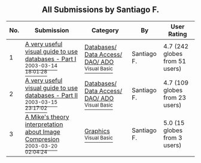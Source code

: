 ﻿<div align="center">

## All Submissions by Santiago F\.

</div>

No.  | Submission | Category | By   | User Rating
---- | ---------- | -------- | ---- | -----------
1 | [A very useful visual guide to use databases \- Part I<br /><sup>2003-03-14 18:01:28</sup>](https://github.com/Planet-Source-Code/santiago-f-a-very-useful-visual-guide-to-use-databases-part-i__1-44040) | [Databases/ Data Access/ DAO/ ADO<br /><sup>Visual Basic</sup>](../ByCategory/databases-data-access-dao-ado__1-6.md) | Santiago F\. | 4.7 (242 globes from 51 users)
2 | [A very useful visual guide to use databases \- Part II<br /><sup>2003-03-15 23:17:02</sup>](https://github.com/Planet-Source-Code/santiago-f-a-very-useful-visual-guide-to-use-databases-part-ii__1-44042) | [Databases/ Data Access/ DAO/ ADO<br /><sup>Visual Basic</sup>](../ByCategory/databases-data-access-dao-ado__1-6.md) | Santiago F\. | 4.7 (109 globes from 23 users)
3 | [A Mike's theory interpretation about Image Compresion<br /><sup>2003-03-20 02:04:24</sup>](https://github.com/Planet-Source-Code/santiago-f-a-mike-s-theory-interpretation-about-image-compresion__1-44137) | [Graphics<br /><sup>Visual Basic</sup>](../ByCategory/graphics__1-46.md) | Santiago F\. | 5.0 (15 globes from 3 users)
